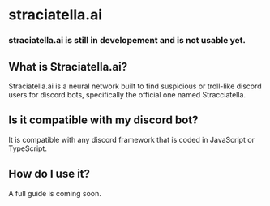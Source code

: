 # straciatella.ai
### straciatella.ai is still in developement and is not usable yet.

## What is Straciatella.ai?

Straciatella.ai is a neural network built to find suspicious or troll-like discord users for discord bots, specifically the official one named Stracciatella.

## Is it compatible with my discord bot?

It is compatible with any discord framework that is coded in JavaScript or TypeScript.

## How do I use it?

A full guide is coming soon.
